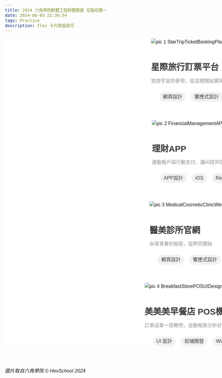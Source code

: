 ```yaml
---
title: 2024 六角學院軟體工程師體驗營 切版任務一
date: 2024-06-03 22:36:54
tags: Practice
description: flex 卡片排版技巧
---
```


<div class="Container">
    <ul class="Cards-list">
        <li>
            <img src="https://i.imgur.com/k370tkx.png" alt="pic 1 StarTripTicketBookingPlatform">
            <h2>星際旅行訂票平台</h2>
            <p>悠遊宇宙的夢想，從這裡開始實現</p>
            <ul Class="Card-list-Tags">
                <li>網頁設計</li>
                <li>響應式設計</li>
                <li>Bootstrap</li>
            </ul>
        </li>
        <li>
            <img src="https://i.imgur.com/csaKN9q.png" alt="pic 2 FinancialManagementAPP">
            <h2>理財APP</h2>
            <p>連動帳戶與行動支付，讓AI提供您最好的理財建議</p>
            <ul class="Card-list-Tags">
                <li>APP設計</li>
                <li>iOS</li>
                <li>React</li>
            </ul>
        </li>
            <li>
            <img src="https://i.imgur.com/8XhudJj.png" alt="pic 3 MedicalCosmeticClinicWebSite">
            <h2>醫美診所官網</h2>
            <P>永保青春的秘密，從粹究開始</P>
            <ul class="Card-list-Tags">
                <li>網頁設計</li>
                <li>響應式設計</li>
                <li>WordPress</li>
            </ul>
        </li>
            <li>
            <img src="https://i.imgur.com/zWhfUTx.png" alt="pic 4 BreakfastStorePOSUIDesign">
            <h2>美美美早餐店 POS機 UI Design</h2>
            <p>訂單送單一目瞭然，自動報表分析好輕鬆</p>
            <ul class="Card-list-Tags">
                <li>UI 設計</li>
                <li>前端開發</li>
                <li>Wix</li>
            </ul>               
        </li>           
    </ul>
</div>    

<style>
*{
    padding:0;
    margin:0;
}
/* https://fonts.google.com/selection/embed */
@import url('https://fonts.googleapis.com/css2?family=Noto+Sans+TC:wght@100..900&display=swap');

/* https://www.colorhexa.com/ */
:root{
    --very-very-dark-gray:#3B3B3B;
    --dark-gray:#919191;
    --very-light-gray:#f1f1f1;
    --white:#ffffff;
}

/**加img reset讓圖片適應縮放。在body樣式設置為預設樣式。使用“box-sizing”語法**/
*,*::before,*::after{
    box-sizing: border-box;
}

img{    
    max-width: 100%;
    height: auto;
    vertical-align: middle;
    border-radius: 5px;
    margin-bottom: 16px;
}

body{
    font-family:"Noto Sans TC",sans-serif;
    font-size: 16px;
    line-height: 1.5;
    font-weight: 400;
}

.Container{
    width: 1296px;
    margin: 0  auto;
    padding: 0 12px;
    background-color: var(--white);    
}
.Cards-list{   
    display: flex;
    flex-wrap: wrap;
    justify-content: space-around;   
    margin: 0 auto ;
    margin-top: 10px;
    gap:80px 10px;
    list-style: none;
}
.Cards-list li{
    max-width: 48%;
}

.Cards-list h2{
    color: var(--very-very-dark-gray);
    font-size: 28px;
    line-height: 33.6px;
    font-weight: 700;
    margin-bottom: 8px;

}

.Cards-list p{
    color:var(--dark-gray);
    font-size: 16px;
    line-height: 24px;
    margin-bottom: 24px;
}

.Cards-list-Tags{
    display: flex;
    flex-wrap: wrap;
    list-style: none;
    padding: 0;
}

.Card-list-Tags li{
    display: inline-block;
    text-align: center;
    background-color: var(--very-light-gray);
    color: var(--very-very-dark-gray);
    line-height: 24px;
    padding:4px 12px;
    margin-right: 16px;
    border-radius: 16px;
}

/*RWD 設置*/
@media (max-width:992px){
    .Cards-list{
        flex-direction: column;
        align-items:center;
        margin: 10px 10px 0px 10px;
        gap: 60px;
    }
    .Cards-list li{
        max-width: 90%;
    }
    .Card-list-Tags li{
        margin-right: 12px;
    }   
}
@media(max-width:375px){
    .Cards-list{
        flex-direction: column;
        align-items: center;
        margin: 10px 0px 0px 0px;
        gap: 48px;
    }
    .Cards-list li{
        padding:0px 0px 12px 12px;        
    }
    .Cards-list h2{
        font-size: 20px;
    }
    .Card-list-Tags li{
        margin-right: 8px;
    }   
}

</style>

<br>
<br>

###### 圖片取自六角學院 © HexSchool 2024